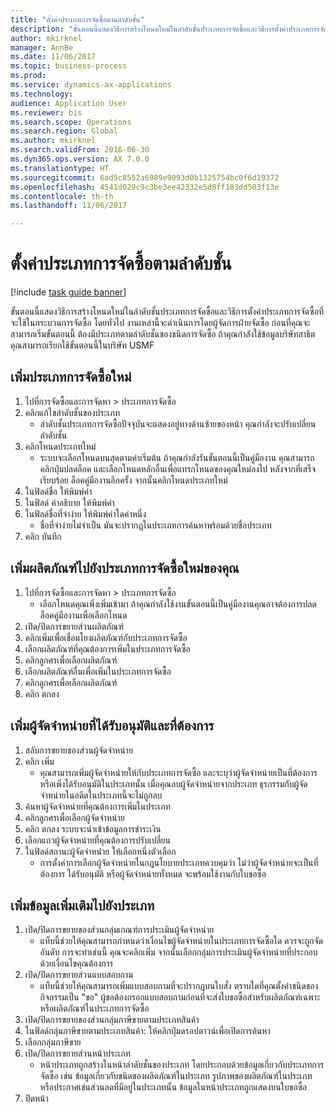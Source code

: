```yaml
--- 
title: "ตั้งค่าประเภทการจัดซื้อตามลำดับชั้น"
description: "ขั้นตอนนี้แสดงวิธีการสร้างโหนดใหม่ในลำดับชั้นประเภทการจัดซื้อและวิธีการตั้งค่าประเภทการจัดซื้อที่จะใช้ในกระบวนการจัดซื้อ "
author: mkirknel
manager: AnnBe
ms.date: 11/06/2017
ms.topic: business-process
ms.prod: 
ms.service: dynamics-ax-applications
ms.technology: 
audience: Application User
ms.reviewer: bis
ms.search.scope: Operations
ms.search.region: Global
ms.author: mkirknel
ms.search.validFrom: 2016-06-30
ms.dyn365.ops.version: AX 7.0.0
ms.translationtype: HT
ms.sourcegitcommit: 6ad5c8552a6989e9093d0b1325754bc0f6d19372
ms.openlocfilehash: 4541d029c9c3be3ee42332e5d8ff183dd503f13e
ms.contentlocale: th-th
ms.lasthandoff: 11/06/2017

---
```

# <a name="set-up-a-procurement-category-hierarchy"></a>ตั้งค่าประเภทการจัดซื้อตามลำดับชั้น

[!include [task guide banner](../../includes/task-guide-banner.md)]

ขั้นตอนนี้แสดงวิธีการสร้างโหนดใหม่ในลำดับชั้นประเภทการจัดซื้อและวิธีการตั้งค่าประเภทการจัดซื้อที่จะใช้ในกระบวนการจัดซื้อ  โดยทั่วไป งานเหล่านี้จะดำเนินการโดยผู้จัดการฝ่ายจัดซื้อ ก่อนที่คุณจะสามารถเริ่มขั้นตอนนี้ ต้องมีประเภทตามลำดับชั้นของชนิดการจัดซื้อ ถ้าคุณกำลังใช้ข้อมูลบริษัทสาธิต คุณสามารถเรียกใช้ขั้นตอนนี้ในบริษัท USMF


## <a name="add-a-new-procurement-category"></a>เพิ่มประเภทการจัดซื้อใหม่
1. ไปที่การจัดซื้อและการจัดหา > ประเภทการจัดซื้อ
2. คลิกแก้ไขลำดับชั้นของประเภท
    * ลำดับชั้นประเภทการจัดซื้อปัจจุบันจะแสดงอยู่ทางด้านซ้ายของหน้า  คุณกำลังจะปรับเปลี่ยนลำดับชั้น  
3. คลิกโหนดประเภทใหม่
    * ระบบจะเลือกโหนดบนสุดตามค่าเริ่มต้น  ถ้าคุณกำลังรันขั้นตอนนี้เป็นคู่มืองาน คุณสามารถคลิกปุ่มปลดล็อค และเลือกโหนดหลักอื่นเพื่อแทรกโหนดของคุณใหม่ลงไป หลังจากที่เสร็จเรียบร้อย ล็อคคู่มืองานอีกครั้ง จากนั้นคลิกโหนดประเภทใหม่  
4. ในฟิลด์ชื่อ ให้พิมพ์ค่า 
5. ในฟิลด์ คำอธิบาย ให้พิมพ์ค่า
6. ในฟิลด์ชื่อที่จำง่าย ให้พิมพ์ค่าใดค่าหนึ่ง
    * ชื่อที่จำง่ายไม่จำเป็น  มันจะปรากฏในประเภทการค้นหาพร้อมด้วยชื่อประเภท  
7. คลิก บันทึก

## <a name="add-products-to-your-new-procurement-category"></a>เพิ่มผลิตภัณฑ์ไปยังประเภทการจัดซื้อใหม่ของคุณ
1. ไปที่การจัดซื้อและการจัดหา > ประเภทการจัดซื้อ
    * เลือกโหนดคุณเพิ่งเพิ่มเข้ามา  ถ้าคุณกำลังใช้งานขั้นตอนนี้เป็นคู่มืองานคุณอาจต้องการปลดล็อคคู่มืองานเพื่อเลือกโหนด  
2. เปิด/ปิดการขยายส่วนผลิตภัณฑ์ 
3. คลิกเพิ่มเพื่อเชื่อมโยงผลิตภัณฑ์กับประเภทการจัดซื้อ
4. เลือกผลิตภัณฑ์ที่คุณต้องการเพิ่มในประเภทการจัดซื้อ
5. คลิกลูกศรเพื่อเลือกผลิตภัณฑ์
6. เลือกผลิตภัณฑ์อื่นเพื่อเพิ่มในประเภทการจัดซื้อ
7. คลิกลูกศรเพื่อเลือกผลิตภัณฑ์
8. คลิก ตกลง

## <a name="add-approved-and-preferred-vendors"></a>เพิ่มผู้จัดจำหน่ายที่ได้รับอนุมัติและที่ต้องการ
1. สลับการขยายของส่วนผู้จัดจำหน่าย
2. คลิก เพิ่ม
    * คุณสามารถเพิ่มผู้จัดจำหน่ายให้กับประเภทการจัดซื้อ และระบุว่าผู้จัดจำหน่ายเป็นที่ต้องการหรือเพิ่งได้รับอนุมัติในประเภทนั้น เมื่อคุณลบผู้จัดจำหน่ายจากประเภท ธุรกรรมกับผู้จัดจำหน่ายในอดีตในประเภทนี้จะไม่ถูกลบ   
3. ค้นหาผู้จัดจำหน่ายที่คุณต้องการเพิ่มในประเภท
4. คลิกลูกศรเพื่อเลือกผู้จัดจำหน่าย
5. คลิก ตกลง ระบบจะนำเข้าข้อมูลการชำระเงิน
6. เลือกแถวผู้จัดจำหน่ายที่คุณต้องการปรับเปลี่ยน
7. ในฟิลด์สถานะผู้จัดจำหน่าย ให้เลือกหนึ่งตัวเลือก
    * การตั้งค่าการเลือกผู้จัดจำหน่ายในกฎนโยบายประเภทควบคุมว่า ไม่ว่าผู้จัดจำหน่ายจะเป็นที่ต้องการ ได้รับอนุมัติ หรือผู้จัดจำหน่ายทั้งหมด จะพร้อมใช้งานกับใบขอซื้อ   

## <a name="add-additional-information-to-the-category"></a>เพิ่มข้อมูลเพิ่มเติมไปยังประเภท
1. เปิด/ปิดการขยายของส่วนกลุ่มเกณฑ์การประเมินผู้จัดจำหน่าย
    * แท็บนี้ช่วยให้คุณสามารถกำหนดว่าเงื่อนไขผู้จัดจำหน่ายในประเภทการจัดซื้อใด ควรจะถูกจัดอันดับ  การจะทำเช่นนี้ คุณจะคลิกเพิ่ม จากนั้นเลือกกลุ่มการประเมินผู้จัดจำหน่ายที่ประกอบด้วยเงื่อนไขคุณต้องการ  
2. เปิด/ปิดการขยายส่วนแบบสอบถาม 
    * แท็บนี้ช่วยให้คุณสามารถเพิ่มแบบสอบถามที่จะปรากฏบนใบสั่ง ตราบใดที่คุณตั้งค่าชนิดของกิจกรรมเป็น "ขอ"  ผู้ขอต้องกรอกแบบสอบถามก่อนที่จะส่งใบขอซื้อสำหรับผลิตภัณฑ์เฉพาะหรือผลิตภัณฑ์ในประเภทการจัดซื้อ  
3. เปิด/ปิดการขยายของส่วนกลุ่มภาษีขายตามประเภทสินค้า
4. ในฟิลด์กลุ่มภาษีขายตามประเภทสินค้า: ให้คลิกปุ่มดรอปดาวน์เพื่อเปิดการค้นหา
5. เลือกกลุ่มภาษีขาย
6. เปิด/ปิดการขยายส่วนหน้าประเภท
    * หน้าประเภทถูกสร้างในหน้าลำดับชั้นของประเภท  โดยประกอบด้วยข้อมูลเกี่ยวกับประเภทการจัดซื้อ เช่น ข้อมูลเกี่ยวกับชนิดของผลิตภัณฑ์ในประเภท รูปภาพของผลิตภัณฑ์ในประเภท หรือประกาศเช่นส่วนลดที่มีอยู่ในประเภทนั้น ข้อมูลในหน้าประเภทถูกแสดงบนใบขอซื้อ  
7. ปิดหน้า


